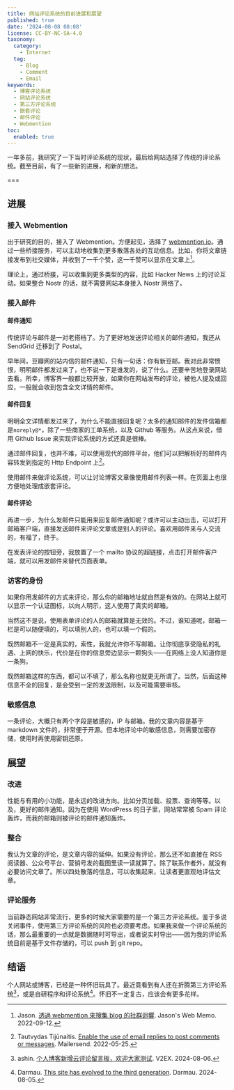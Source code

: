 ```yaml
---
title: 网站评论系统的目前进展和展望
published: true
date: '2024-08-08 08:08'
license: CC-BY-NC-SA-4.0
taxonomy:
  category:
    - Internet
  tag:
    - Blog
    - Comment
    - Email
keywords:
  - 博客评论系统
  - 网站评论系统
  - 第三方评论系统
  - 嵌套评论
  - 邮件评论
  - Webmention
toc:
  enabled: true
---
```


一年多前，我研究了一下当时评论系统的现状，最后给网站选择了传统的评论系统。截至目前，有了一些新的进展，和新的想法。

===

## 进展

### 接入 Webmention

出于研究的目的，接入了 Webmention。方便起见，选择了 [webmention.io](https://webmention.io)。通过一些桥接服务，可以主动地收集到更多散落各处的互动信息。比如，你将文章链接发布到社交媒体，并收到了一千个赞，这一千赞可以显示在文章上[^webmention]。

理论上，通过桥接，可以收集到更多类型的内容，比如 Hacker News 上的讨论互动。如果整合 Nostr 的话，就不需要网站本身接入 Nostr 网络了。

### 接入邮件

#### 邮件通知

传统评论与邮件是一对老搭档了。为了更好地发送评论相关的邮件通知，我还从 SendGrid 迁移到了 Postal。

早年间，豆瓣网的站内信的邮件通知，只有一句话：你有新豆邮。我对此非常愤恨，明明邮件都发过来了，也不说一下是谁发的，说了什么。还要辛苦地登录网站去看。所幸，博客界一般都比较开放，如果你在网站发布的评论，被他人提及或回应，一般就会收到包含全文详情的邮件。

#### 邮件回复

明明全文详情都发过来了，为什么不能直接回复呢？太多的通知邮件的发件信箱都是`noreply@*`，除了一些商家的工单系统，以及 Github 等服务。从这点来说，借用 Github Issue 来实现评论系统的方式还真是很棒。

通过邮件回复，也并不难，可以使用现代的邮件平台，他们可以把解析好的邮件内容转发到指定的 Http Endpoint 上[^mailersend]。

使用邮件来做评论系统，可以让讨论博客文章像使用邮件列表一样。在页面上也很方便地处理成嵌套评论。

#### 邮件评论

再进一步，为什么发邮件只能用来回复邮件通知呢？或许可以主动出击，可以打开邮箱客户端，直接发送邮件来评论文章或是别人的评论。喜欢用邮件来与人交流的，有福了，终于。

在发表评论的按钮旁，我放置了一个 mailto 协议的超链接，点击打开邮件客户端，就可以用发邮件来替代页面表单。

### 访客的身份

如果你用发邮件的方式来评论，那么你的邮箱地址就自然是有效的。在网站上就可以显示一个认证图标，以向人明示，这人使用了真实的邮箱。

当然这不是说，使用表单评论的人的邮箱就算是无效的。不过，谁知道呢，邮箱一栏是可以随便填的，可以填别人的，也可以填一个假的。

既然邮箱不一定是真实的，索性，我就允许你不写邮箱。让你彻底享受隐私的礼遇、上网的快乐，代价是在你的信息旁边显示一颗狗头——在网络上没人知道你是一条狗。

既然邮箱这样的东西，都可以不填了，那么名称也就更无所谓了。当然，后面这种信息不全的回复，是会受到一定的发送限制，以及可能需要审核。

### 敏感信息

一条评论，大概只有两个字段是敏感的，IP 与邮箱。我的文章内容是基于 markdown 文件的，非常便于开源。但本地评论中的敏感信息，则需要加密存储，使用时再使用密钥还原。

## 展望

### 改进

性能与有用的小功能，是永远的改进方向。比如分页加载、投票、查询等等。以及，更好的邮件通知。因为在使用 WordPress 的日子里，网站常常被 Spam 评论轰炸，而我的邮箱则被评论的邮件通知轰炸。

### 整合

我认为文章的评论，是文章内容的延伸。如果没有评论，那么还不如直接在 RSS 阅读器、公众号平台、营销号发的截图里读一读就算了。除了联系作者外，就没有必要访问文章了。所以四处散落的信息，可以收集起来，让读者更直观地评估文章。

### 评论服务

当前静态网站非常流行，更多的时候大家需要的是一个第三方评论系统。鉴于多说关闭事件，使用第三方评论系统的风险也必须要考虑。如果我来做一个评论系统的话，那么最重要的一点就是数据随时可导出，或者说实时导出——因为我的评论系统目前是基于文件存储的，可以 push 到 git repo。

## 结语

个人网站或博客，已经是一种怀旧玩具了。最近竟看到有人还在折腾第三方评论系统[^axiaoxin]，或是自研程序和评论系统[^darmau]。怀旧不一定复古，应该会有更多花样。

[^webmention]: Jason. [透過 webmention 來搜集 blog 的社群迴響](https://jason-memo.dev/posts/webmention/). Jason's Web Memo. 2022-09-12.
[^mailersend]: Tautvydas Tijūnaitis. [Enable the use of email replies to post comments or messages](https://www.mailersend.com/blog/post-comments-with-email-replies). Mailersend. 2022-05-25.
[^axiaoxin]: ashin. [个人博客新增云评论留言板，欢迎大家测试](https://v2ex.com/t/1062883). V2EX. 2024-08-06.
[^darmau]: Darmau. [This site has evolved to the third generation](https://darmau.co/en/article/this-site-has-evolved-to-third-generation). Darmau. 2024-08-05.
